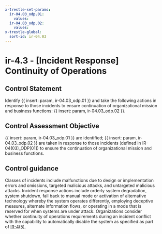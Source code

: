 ```yaml
---
x-trestle-set-params:
  ir-04.03_odp.01:
    values:
  ir-04.03_odp.02:
    values:
x-trestle-global:
  sort-id: ir-04.03
---
```


# ir-4.3 - \[Incident Response\] Continuity of Operations

## Control Statement

Identify {{ insert: param, ir-04.03_odp.01 }} and take the following actions in response to those incidents to ensure continuation of organizational mission and business functions: {{ insert: param, ir-04.03_odp.02 }}.

## Control Assessment Objective

{{ insert: param, ir-04.03_odp.01 }} are identified;
{{ insert: param, ir-04.03_odp.02 }} are taken in response to those incidents (defined in IR-04(03)_ODP[01]) to ensure the continuation of organizational mission and business functions.

## Control guidance

Classes of incidents include malfunctions due to design or implementation errors and omissions, targeted malicious attacks, and untargeted malicious attacks. Incident response actions include orderly system degradation, system shutdown, fall back to manual mode or activation of alternative technology whereby the system operates differently, employing deceptive measures, alternate information flows, or operating in a mode that is reserved for when systems are under attack. Organizations consider whether continuity of operations requirements during an incident conflict with the capability to automatically disable the system as specified as part of [IR-4(5)](#ir-4.5).
